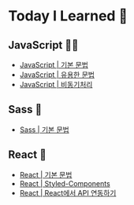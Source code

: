 [javascriptlink]: ./JavaScript/javascript.md
[javascriptlinktwo]: ./JavaScript/usefulGrammar.md
[javascriptlinkthree]: ./JavaScript/Asynchronous.md
[Sasslink]: ./Others/Sass.md
[reactlink]: ./React/React.md
[reactlinktwo]: ./React/Styled-Components.md
[reactlinkthree]: ./React/ReactAPI.md

# Today I Learned 🤠

## JavaScript 👨‍💻
- [JavaScript | 기본 문법][javascriptlink]
- [JavaScript | 유용한 문법][javascriptlinktwo]
- [JavaScript | 비동기처리][javascriptlinkthree]

## Sass 🌈
- [Sass | 기본 문법][Sasslink]

## React 🤡
- [React | 기본 문법][reactlink]
- [React | Styled-Components][reactlinktwo]
- [React | React에서 API 연동하기][reactlinkthree]